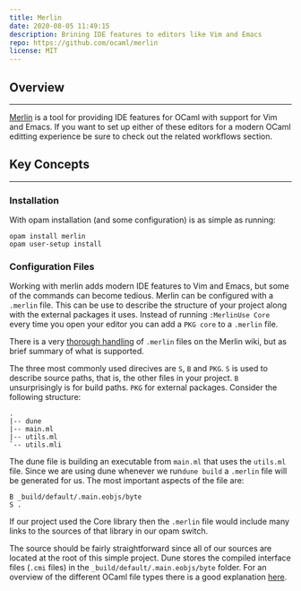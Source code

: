 ```yaml
---
title: Merlin
date: 2020-08-05 11:49:15 
description: Brining IDE features to editors like Vim and Emacs
repo: https://github.com/ocaml/merlin
license: MIT
---
```


## Overview

---

[Merlin](https://github.com/ocaml/merlin) is a tool for providing IDE features for OCaml with support for Vim and Emacs. If you want to set up either of these editors for a modern OCaml editting experience be sure to check out the related workflows section. 

## Key Concepts

---

### Installation 

With opam installation (and some configuration) is as simple as running: 

```
opam install merlin
opam user-setup install 
```

### Configuration Files

Working with merlin adds modern IDE features to Vim and Emacs, but some of the commands can become tedious. Merlin can be configured with a `.merlin` file. This can be use to describe the structure of your project along with the external packages it uses. Instead of running `:MerlinUse Core` every time you open your editor you can add a `PKG core` to a `.merlin` file. 

There is a very [thorough handling](https://github.com/ocaml/merlin/wiki/Project-configuration) of `.merlin` files on the Merlin wiki, but as brief summary of what is supported. 

The three most commonly used direcives are `S`, `B` and `PKG`. `S` is used to describe source paths, that is, the other files in your project. `B` unsurprisingly is for build paths. `PKG` for external packages. Consider the following structure: 

```
.
|-- dune
|-- main.ml
|-- utils.ml
`-- utils.mli
```

The dune file is building an executable from `main.ml` that uses the `utils.ml` file. Since we are using dune whenever we run`dune build` a `.merlin` file will be generated for us. The most important aspects of the file are: 

```
B _build/default/.main.eobjs/byte
S .
```

If our project used the Core library then the `.merlin` file would include many links to the sources of that library in our opam switch.

The source should be fairly straightforward since all of our sources are located at the root of this simple project. Dune stores the compiled interface files (`.cmi` files) in the `_build/default/.main.eobjs/byte` folder. For an overview of the different OCaml file types there is a good explanation [here](http://caml.inria.fr/pub/ml-archives/caml-list/2008/09/2bc9b38171177af5dc0d832a365d290d.en.html).
